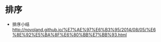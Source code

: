 # 排序

- 排序小结 <http://novoland.github.io/%E7%AE%97%E6%B3%95/2014/08/05/%E6%8E%92%E5%BA%8F%E6%80%BB%E7%BB%93.html>
